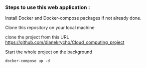 ### Steps to use this web application :

Install Docker and Docker-compose packages if not already done.

Clone this repository on your local machine

clone the project from this URL https://github.com/dianekrycho/Cloud_computing_project

Start the whole project on the background

```docker-compose up -d```
